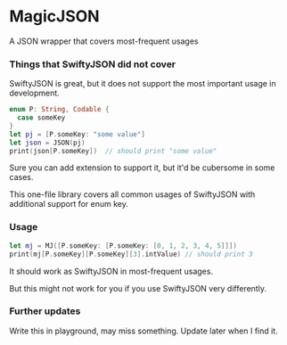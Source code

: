 # MagicJSON
A JSON wrapper that covers most-frequent usages 


### Things that SwiftyJSON did not cover ###

SwiftyJSON is great, but it does not support the most important usage in development.

```Swift
enum P: String, Codable {
  case someKey
}
let pj = [P.someKey: "some value"]
let json = JSON(pj)
print(json[P.someKey])  // should print "some value"
```

Sure you can add extension to support it, but it'd be cubersome in some cases.

This one-file library covers all common usages of SwiftyJSON with additional support for enum key.

### Usage ###

```Swift
let mj = MJ([P.someKey: [P.someKey: [0, 1, 2, 3, 4, 5]]])
print(mj[P.someKey][P.someKey][3].intValue) // should print 3

```

It should work as SwiftyJSON in most-frequent usages. 

But this might not work for you if you use SwiftyJSON very differently.

### Further updates ###

Write this in playground, may miss something. Update later when I find it.


